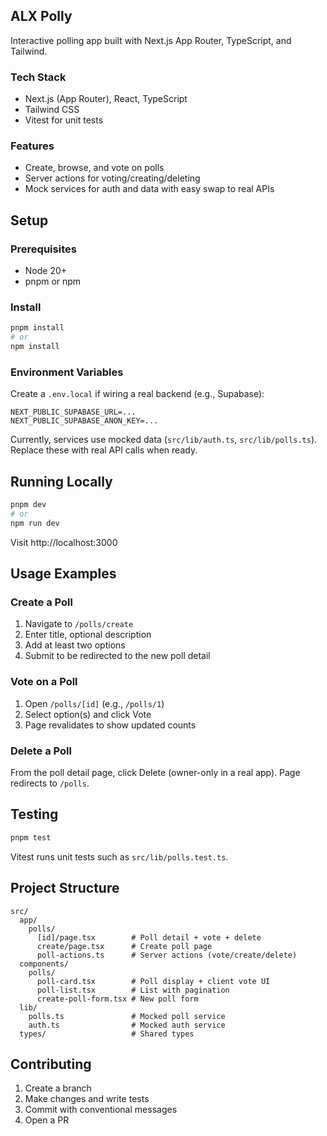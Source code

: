 ## ALX Polly

Interactive polling app built with Next.js App Router, TypeScript, and Tailwind.

### Tech Stack
- Next.js (App Router), React, TypeScript
- Tailwind CSS
- Vitest for unit tests

### Features
- Create, browse, and vote on polls
- Server actions for voting/creating/deleting
- Mock services for auth and data with easy swap to real APIs

## Setup

### Prerequisites
- Node 20+
- pnpm or npm

### Install
```bash
pnpm install
# or
npm install
```

### Environment Variables
Create a `.env.local` if wiring a real backend (e.g., Supabase):
```
NEXT_PUBLIC_SUPABASE_URL=...
NEXT_PUBLIC_SUPABASE_ANON_KEY=...
```

Currently, services use mocked data (`src/lib/auth.ts`, `src/lib/polls.ts`). Replace these with real API calls when ready.

## Running Locally
```bash
pnpm dev
# or
npm run dev
```
Visit http://localhost:3000

## Usage Examples

### Create a Poll
1. Navigate to `/polls/create`
2. Enter title, optional description
3. Add at least two options
4. Submit to be redirected to the new poll detail

### Vote on a Poll
1. Open `/polls/[id]` (e.g., `/polls/1`)
2. Select option(s) and click Vote
3. Page revalidates to show updated counts

### Delete a Poll
From the poll detail page, click Delete (owner-only in a real app). Page redirects to `/polls`.

## Testing
```bash
pnpm test
```
Vitest runs unit tests such as `src/lib/polls.test.ts`.

## Project Structure
```
src/
  app/
    polls/
      [id]/page.tsx        # Poll detail + vote + delete
      create/page.tsx      # Create poll page
      poll-actions.ts      # Server actions (vote/create/delete)
  components/
    polls/
      poll-card.tsx        # Poll display + client vote UI
      poll-list.tsx        # List with pagination
      create-poll-form.tsx # New poll form
  lib/
    polls.ts               # Mocked poll service
    auth.ts                # Mocked auth service
  types/                   # Shared types
```

## Contributing
1. Create a branch
2. Make changes and write tests
3. Commit with conventional messages
4. Open a PR
